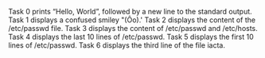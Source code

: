 Task 0 prints “Hello, World”, followed by a new line to the standard output.
Task 1 displays a confused smiley "(Ôo).'
Task 2 displays the content of the /etc/passwd file.
Task 3 displays the content of /etc/passwd and /etc/hosts.
Task 4 displays the last 10 lines of /etc/passwd.
Task 5 displays the first 10 lines of /etc/passwd.
Task 6 displays the third line of the file iacta.
